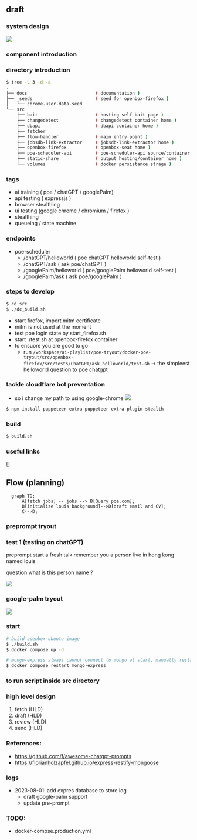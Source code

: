 ## draft

### system design
![](./docs/hand_draft.jpg)

### component introduction

### directory introduction

```bash
$ tree -L 3 -d -a
.
├── docs                          ( documentation )
├── _seeds                        ( seed for openbox-firefox )
│   └── chrome-user-data-seed                        
└── src                               
    ├── bait                      ( hosting self bait page )
    ├── changedetect              ( changedetect container home )
    ├── dbapi                     ( dbapi container home )
    ├── fetcher                   
    ├── flow-handler              ( main entry point )
    ├── jobsdb-link-extractor     ( jobsdb-link-extractor home )
    ├── openbox-firefox           ( openbox-seat home )
    ├── poe-scheduler-api         ( poe-scheduler-api source/container home )
    ├── static-share              ( output hosting/container home )
    └── volumes                   ( docker persistance strage )
```

### tags
  - ai training ( poe / chatGPT / googlePalm)
  - api testing ( expressjs )
  - browser stealthing
  - ui testing (google chrome / chromium / firefox )
  - stealthing
  - queueing / state machine

### endpoints
  - poe-scheduler
    - /chatGPT/helloworld      ( poe chatGPT helloworld self-test )
    - /chatGPT/ask             ( ask poe/chatGPT )
    - /googlePalm/helloworld   ( poe/googlePalm helloworld self-test )
    - /googlePalm/ask          ( ask poe/googlePalm )

### steps to develop
```bash
$ cd src
$ ./dc_build.sh
```

  - start firefox, import mitm certificate
  - mitm is not used at the moment
  - test poe login state by start_firefox.sh
  - start ./test.sh at openbox-firefox container
  - to ensuore you are good to go
    - run `/workspace/ai-playlist/poe-tryout/docker-poe-tryout/src/openbox-firefox/src/tests/ChatGPT/ask_helloworld/test.sh` -> the simpleest helloworld question to poe chatgpt

### tackle cloudflare bot preventation 
  - so i change my path to using google-chrome
![](./docs/tackle_cloudflare.png)

```bash
$ npm install puppeteer-extra puppeteer-extra-plugin-stealth
```

### build

```bash
$ build.sh

```


### useful links

[]

## Flow (planning)

```mermaid
  graph TD;
      A[fetch jobs] -- jobs --> B[Query poe.com];
      B[initialize louis background]-->D[draft email and CV];
      C-->D;
```


### preprompt tryout

### test 1 (testing on chatGPT)
preprompt
start a fresh talk
remember you a person live in hong kong named louis

question
what is this person name ?

![](./docs/test_preprompt.gif)

### google-palm tryout
![](./docs/google-palm.gif)

### start

```bash
# build openbox-ubuntu image
$ ./build.sh
$ docker compose up -d

# mongo-express always cannot connect to mongo at start, manually restart
$ docker compose restart mongo-express
```

### to run script inside src directory


### high level design
  1. fetch (HLD)
  1. draft (HLD)
  1. review (HLD)
  1. send (HLD)


### References:
  - https://github.com/f/awesome-chatgpt-prompts
  - https://florianholzapfel.github.io/express-restify-mongoose


### logs
  - 2023-08-01: add expres database to store log
    - draft google-palm support
    - update pre-prompt


### TODO:
  - docker-compse.production.yml